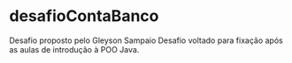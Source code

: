 # desafioContaBanco
Desafio proposto pelo Gleyson Sampaio
Desafio voltado para fixação após as aulas de introdução à POO Java. 

